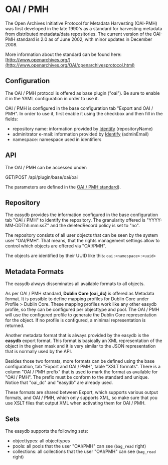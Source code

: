 # OAI / PMH

The Open Archives Initiative Protocol for Metadata Harvesting (OAI-PMH) was first developed in the late 1990's as a standard for harvesting metadata from distributed metadata/data repositories. The current version of the OAI-PMH standard is 2.0 as of June 2002, with minor updates in December 2008.

More information about the standard can be found here: [http://www.openarchives.org/](http://www.openarchives.org/OAI/openarchivesprotocol.html)

## Configuration

The OAI / PMH protocol is offered as base plugin ("oai"). Be sure to enable it in the YAML configuration in order to use it.

OAI / PMH is configured in the base configuration tab "Export and OAI / PMH". In order to use it, first enable it using the checkbox and then fill in the fields:

- repository name: information provided by [Identify](/technical/protocols/oai-pmh/oai-pmh.md#Repository) (repositoryName)
- adminitrator e-mail: information provided by [Identify](/technical/protocols/oai-pmh/oai-pmh.md#Repository) (adminEmail)
- namespace: namespace used in identifiers

## API

The OAI / PMH can be accessed under:

GET/POST /api/plugin/base/oai/oai

The parameters are defined in the [OAI / PMH standard](http://www.openarchives.org/OAI/openarchivesprotocol.html)).

## <a name="Repository"></a>Repository

The easydb provides the information configured in the base configuration tab "OAI / PMH" to identify the repository.
The granularity offered is "YYYY-MM-DDThh:mm:ssZ" and the deletedRecord policy is set to "no".

The repository consists of all user objects that can be seen by the system user "OAI/PMH".
That means, that the rights management settings allow to control which objects are offered via "OAI/PMH".

The objects are identified by their UUID like this: `oai:<namespace>:<uuid>`

## Metadata Formats

The easydb always disseminates all available formats to all objects.

As per OAI / PMH standard, **Dublin Core (oai_dc)** is offered as Metadata format.
It is possible to define mapping profiles for Dublin Core under Profile > Dublin Core.
These mapping profiles work like any other easydb profile, so they can be configured per objecttype and pool.
The OAI / PMH will use the configured profile to generate the Dublin Core representation for the object.
If no profile is configured, a minimal representation is returned.

Another metadata format that is always provided by the easydb is the **easydb** export format.
This format is basically an XML representation of the object in the given mask and it is very similar to the JSON representation that is normally used by the API.

Besides those two formats, more formats can be defined using the base configuration, tab "Export and OAI / PMH", table "XSLT formats".
There is a column "OAI / PMH prefix" that is used to mark the format as available for "OAI / PMH". The prefix must be conform to the standard and unique.
Notice that "oai_dc" and "easydb" are already used.

These formats are shared between Export, which supports various output formats, and OAI / PMH, which only supports XML,
so make sure that you use XSLT files that output XML when activating them for OAI / PMH.

## Sets

The easydb supports the following sets:

- objecttypes: all objecttypes
- pools: all pools that the user "OAI/PMH" can see (`bag_read` right)
- collections: all collections that the user "OAI/PMH" can see (`bag_read` right)
